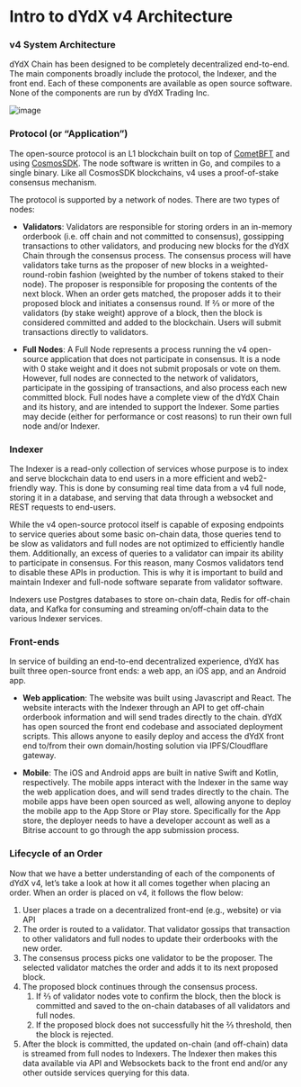 # Intro to dYdX v4 Architecture

### v4 System Architecture

dYdX Chain has been designed to be completely decentralized end-to-end. The main components broadly include the protocol, the Indexer, and the front end. Each of these components are available as open source software. None of the components are run by dYdX Trading Inc.

![image](https://github.com/dydxprotocol/v4-documentation/assets/130097657/e9a54253-e7fa-44ab-97c5-ae1ce7cae320)

### Protocol (or “Application”)

The open-source protocol is an L1 blockchain built on top of [CometBFT](https://dydx.exchange/blog/v4-technical-architecture-overview#:~:text=on%20top%20of-,CometBFT,-and%20using%20CosmosSDK) and using [CosmosSDK](https://v1.cosmos.network/sdk). The node software is written in Go, and compiles to a single binary. Like all CosmosSDK blockchains, v4 uses a proof-of-stake consensus mechanism. 

The protocol is supported by a network of nodes. There are two types of nodes:

- **Validators**: Validators are responsible for storing orders in an in-memory orderbook (i.e. off chain and not committed to consensus), gossipping transactions to other validators, and producing new blocks for the dYdX Chain through the consensus process. The consensus process will have validators take turns as the proposer of new blocks in a weighted-round-robin fashion (weighted by the number of tokens staked to their node). The proposer is responsible for proposing the contents of the next block. When an order gets matched, the proposer adds it to their proposed block and initiates a consensus round. If ⅔ or more of the validators (by stake weight) approve of a block, then the block is considered committed and added to the blockchain. Users will submit transactions directly to validators.

- **Full Nodes**: A Full Node represents a process running the v4 open-source application that does not participate in consensus. It is a node with 0 stake weight and it does not submit proposals or vote on them. However, full nodes are connected to the network of validators, participate in the gossiping of transactions, and also process each new committed block. Full nodes have a complete view of the dYdX Chain and its history, and are intended to support the Indexer. Some parties may decide (either for performance or cost reasons) to run their own full node and/or Indexer.

### Indexer
The Indexer is a read-only collection of services whose purpose is to index and serve blockchain data to end users in a more efficient and web2-friendly way. This is done by consuming real time data from a v4 full node, storing it in a database, and serving that data through a websocket and REST requests to end-users.

While the v4 open-source protocol itself is capable of exposing endpoints to service queries about some basic on-chain data, those queries tend to be slow as validators and full nodes are not optimized to efficiently handle them. Additionally, an excess of queries to a validator can impair its ability to participate in consensus. For this reason, many Cosmos validators tend to disable these APIs in production. This is why it is important to build and maintain Indexer and full-node software separate from validator software.

Indexers use Postgres databases to store on-chain data, Redis for off-chain data, and Kafka for consuming and streaming on/off-chain data to the various Indexer services.

### Front-ends
In service of building an end-to-end decentralized experience, dYdX has built three open-source front ends: a web app, an iOS app, and an Android app.  

- **Web application**: The website was built using Javascript and React. The website interacts with the Indexer through an API to get off-chain orderbook information and will send trades directly to the chain. dYdX has open sourced the front end codebase and associated deployment scripts. This allows anyone to easily deploy and access the dYdX front end to/from their own domain/hosting solution via IPFS/Cloudflare gateway. 

- **Mobile**: The iOS and Android apps are built in native Swift and Kotlin, respectively. The mobile apps interact with the Indexer in the same way the web application does, and will send trades directly to the chain. The mobile apps have been open sourced as well, allowing anyone to deploy the mobile app to the App Store or Play store. Specifically for the App store, the deployer needs to have a developer account as well as a Bitrise account to go through the app submission process.

### Lifecycle of an Order
Now that we have a better understanding of each of the components of dYdX v4, let’s take a look at how it all comes together when placing an order. When an order is placed on v4, it follows the flow below:

1. User places a trade on a decentralized front-end (e.g., website) or via API
2. The order is routed to a validator. That validator gossips that transaction to other validators and full nodes to update their orderbooks with the new order.
3. The consensus process picks one validator to be the proposer. The selected validator matches the order and adds it to its next proposed block.
4. The proposed block continues through the consensus process. 
    1. If ⅔ of validator nodes vote to confirm the block, then the block is committed and saved to the on-chain databases of all validators and full nodes.
    2. If the proposed block does not successfully hit the ⅔ threshold, then the block is rejected.
5. After the block is committed, the updated on-chain (and off-chain) data is streamed from full nodes to Indexers. The Indexer then makes this data available via API and Websockets back to the front end and/or any other outside services querying for this data.

